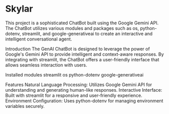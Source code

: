 # Skylar
This project is a sophisticated ChatBot built using the Google Gemini API. The ChatBot utilizes various modules and packages such as os, python-dotenv, streamlit, and google-generativeai to create an interactive and intelligent conversational agent.

Introduction The GenAI ChatBot is designed to leverage the power of Google's Gemini API to provide intelligent and context-aware responses. By integrating with streamlit, the ChatBot offers a user-friendly interface that allows seamless interaction with users.

Installed modules streamlit os python-dotenv google-generativeai

Features Natural Language Processing: Utilizes Google Gemini API for understanding and generating human-like responses. Interactive Interface: Built with streamlit for a responsive and user-friendly experience. Environment Configuration: Uses python-dotenv for managing environment variables securely.
